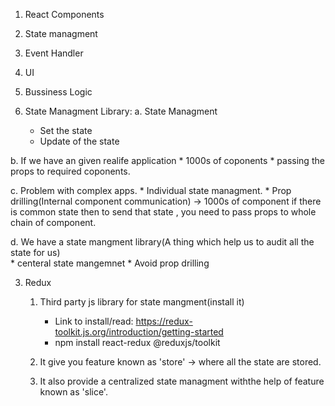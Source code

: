 1. React Components
  1. State managment
  2. Event Handler
  3. UI
  4. Bussiness Logic

2. State Managment Library:
  a. State Managment
    * Set the state
    * Update of the state

  b. If we have an given realife application
    * 1000s of coponents
    * passing the props to required coponents.

  c. Problem with complex apps.
    * Individual state managment.
    * Prop drilling(Internal component communication) -> 1000s of component if there is common state then to send that state , you need to pass props to whole chain of component.

  d. We have a state mangment library(A thing which help us to audit all the state for us)  
    * centeral state mangemnet
    * Avoid prop drilling

3. Redux
   1. Third party js library for state mangment(install it)
      * Link to install/read: https://redux-toolkit.js.org/introduction/getting-started
      * npm install react-redux @reduxjs/toolkit

   2. It give you feature known as 'store' -> where all the state are stored.
   3. It also provide a centralized state managment withthe help of feature known as 'slice'.

   
